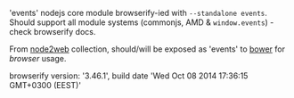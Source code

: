 'events' nodejs core module browserify-ied with `--standalone events`. Should support all module systems (commonjs, AMD & `window.events`) - check browserify docs.

From [node2web](http://github.com/anodynos/node2web) collection,
should/will be exposed as 'events' to [bower](http://bower.io) for *browser* usage.

browserify version: '3.46.1', build date 'Wed Oct 08 2014 17:36:15 GMT+0300 (EEST)'